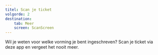 ```yaml
---
titel: Scan je ticket
volgorde: 2
destination: 
    tab: Meer
    screen: ScanScreen
---
```


Wil je weten voor welke vorming je bent ingeschreven? Scan je ticket via deze app en vergeet het nooit meer.
